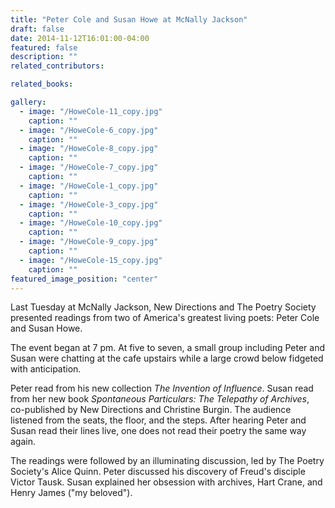 ```yaml
---
title: "Peter Cole and Susan Howe at McNally Jackson"
draft: false
date: 2014-11-12T16:01:00-04:00
featured: false
description: ""
related_contributors:

related_books:

gallery:
  - image: "/HoweCole-11_copy.jpg"
    caption: ""
  - image: "/HoweCole-6_copy.jpg"
    caption: ""
  - image: "/HoweCole-8_copy.jpg"
    caption: ""
  - image: "/HoweCole-7_copy.jpg"
    caption: ""
  - image: "/HoweCole-1_copy.jpg"
    caption: ""
  - image: "/HoweCole-3_copy.jpg"
    caption: ""
  - image: "/HoweCole-10_copy.jpg"
    caption: ""
  - image: "/HoweCole-9_copy.jpg"
    caption: ""
  - image: "/HoweCole-15_copy.jpg"
    caption: ""
featured_image_position: "center"
---
```


Last Tuesday at McNally Jackson, New Directions and The Poetry Society presented readings from two of America's greatest living poets: Peter Cole and Susan Howe.

The event began at 7 pm. At five to seven, a small group including Peter and Susan were chatting at the cafe upstairs while a large crowd below fidgeted with anticipation.

Peter read from his new collection _The Invention of Influence_. Susan read from her new book _Spontaneous Particulars: The Telepathy of Archives_, co-published by New Directions and Christine Burgin. The audience listened from the seats, the floor, and the steps. After hearing Peter and Susan read their lines live, one does not read their poetry the same way again.

The readings were followed by an illuminating discussion, led by The Poetry Society's Alice Quinn. Peter discussed his discovery of Freud's disciple Victor Tausk. Susan explained her obsession with archives, Hart Crane, and Henry James ("my beloved").

